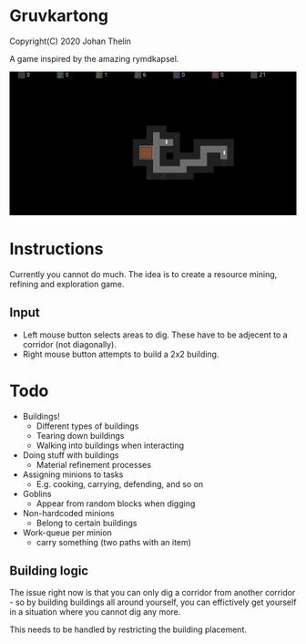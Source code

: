 # Gruvkartong

Copyright(C) 2020 Johan Thelin

A game inspired by the amazing rymdkapsel.

![Screenshot](screenshots/front.png "Screenshot")

# Instructions

Currently you cannot do much. The idea is to create a resource mining, refining and exploration game.

## Input

- Left mouse button selects areas to dig. These have to be adjecent to a corridor (not diagonally).
- Right mouse button attempts to build a 2x2 building.

# Todo

- Buildings!
    - Different types of buildings
    - Tearing down buildings
    - Walking into buildings when interacting
- Doing stuff with buildings
    - Material refinement processes
- Assigning minions to tasks
    - E.g. cooking, carrying, defending, and so on
- Goblins
    - Appear from random blocks when digging
- Non-hardcoded minions
    - Belong to certain buildings
- Work-queue per minion
    - carry something (two paths with an item)

## Building logic

The issue right now is that you can only dig a corridor from another corridor - so by building buildings all around yourself, you can effictively get yourself in a situation where you cannot dig any more.

This needs to be handled by restricting the building placement.
